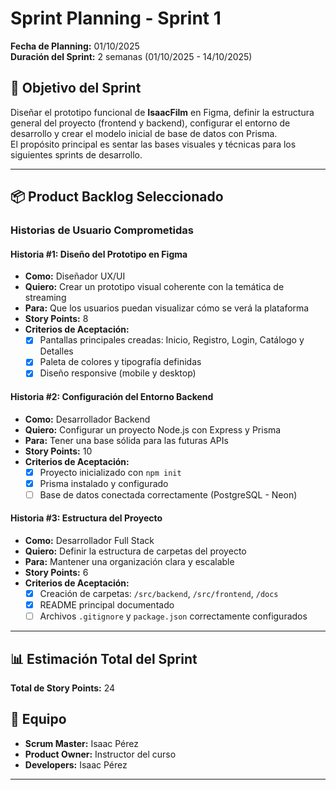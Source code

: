 # Sprint Planning - Sprint 1  

**Fecha de Planning:** 01/10/2025  
**Duración del Sprint:** 2 semanas (01/10/2025 - 14/10/2025)  

## 🎯 Objetivo del Sprint  
Diseñar el prototipo funcional de **IsaacFilm** en Figma, definir la estructura general del proyecto (frontend y backend), configurar el entorno de desarrollo y crear el modelo inicial de base de datos con Prisma.  
El propósito principal es sentar las bases visuales y técnicas para los siguientes sprints de desarrollo.

---

## 📦 Product Backlog Seleccionado  

### Historias de Usuario Comprometidas  

#### Historia #1: Diseño del Prototipo en Figma
- **Como:** Diseñador UX/UI  
- **Quiero:** Crear un prototipo visual coherente con la temática de streaming  
- **Para:** Que los usuarios puedan visualizar cómo se verá la plataforma  
- **Story Points:** 8  
- **Criterios de Aceptación:**
  - [x] Pantallas principales creadas: Inicio, Registro, Login, Catálogo y Detalles  
  - [x] Paleta de colores y tipografía definidas  
  - [x] Diseño responsive (mobile y desktop)  

#### Historia #2: Configuración del Entorno Backend
- **Como:** Desarrollador Backend  
- **Quiero:** Configurar un proyecto Node.js con Express y Prisma  
- **Para:** Tener una base sólida para las futuras APIs  
- **Story Points:** 10  
- **Criterios de Aceptación:**
  - [x] Proyecto inicializado con `npm init`  
  - [x] Prisma instalado y configurado  
  - [ ] Base de datos conectada correctamente (PostgreSQL - Neon)  

#### Historia #3: Estructura del Proyecto
- **Como:** Desarrollador Full Stack  
- **Quiero:** Definir la estructura de carpetas del proyecto  
- **Para:** Mantener una organización clara y escalable  
- **Story Points:** 6  
- **Criterios de Aceptación:**
  - [x] Creación de carpetas: `/src/backend`, `/src/frontend`, `/docs`  
  - [x] README principal documentado  
  - [ ] Archivos `.gitignore` y `package.json` correctamente configurados  

---

## 📊 Estimación Total del Sprint  
**Total de Story Points:** 24  

## 🧩 Equipo  
- **Scrum Master:** Isaac Pérez  
- **Product Owner:** Instructor del curso  
- **Developers:** Isaac Pérez  
---


